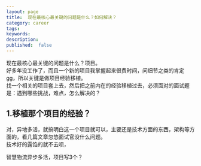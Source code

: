 ```yaml
---
layout: page
title:  现在最核心最关键的问题是什么？如何解决？
category: career
tags:
keywords:
description:
published:  false
---
```


现在最核心最关键的问题是什么？项目。  
好多年没工作了，而且一个新的项目我掌握起来很费时间，问细节之类的肯定gg，所以关键是做项目经验移植。  
找一个相关的项目套上去，然后把之前内在的经验移植过去，必须面对的面试题是：遇到哪些挑战，难点，怎么解决的？  

## 1.移植那个项目的经验？
对，异地多活，就搞明白这一个项目就可以，主要还是技术方面的东西，架构等方面的，看几篇文章忽悠面试官没什么问题。  
技术好的露馅的就不去呗，

智慧物流异步多活，项目写3个？



































